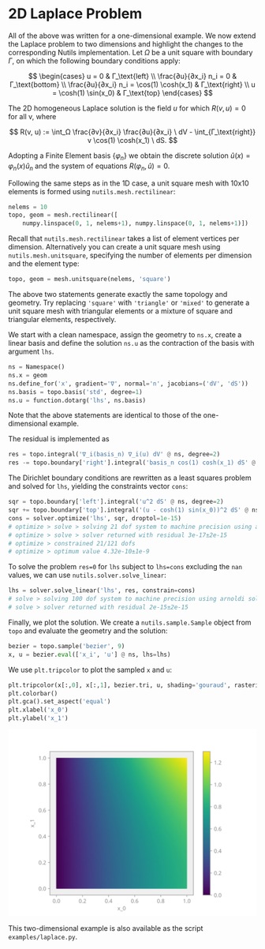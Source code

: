 # 2D Laplace Problem

All of the above was written for a one-dimensional example.  We now extend the
Laplace problem to two dimensions and highlight the changes to the
corresponding Nutils implementation.  Let $Ω$ be a unit square with
boundary $Γ$, on which the following boundary conditions apply:

$$ \begin{cases}
u = 0 & Γ_\text{left} \\
\frac{∂u}{∂x_i} n_i = 0 & Γ_\text{bottom} \\
\frac{∂u}{∂x_i} n_i = \cos(1) \cosh(x_1) & Γ_\text{right} \\
u = \cosh(1) \sin(x_0) & Γ_\text{top}
\end{cases} $$

The 2D homogeneous Laplace solution is the field $u$ for which $R(v,
u) = 0$ for all v, where

$$ R(v, u) := \int_Ω \frac{∂v}{∂x_i} \frac{∂u}{∂x_i} \ dV - \int_{Γ_\text{right}} v \cos(1) \cosh(x_1) \ dS. $$

Adopting a Finite Element basis $\{φ_n\}$ we obtain the discrete solution
$\hat{u}(x) = φ_n(x) \hat{u}_n$ and the system of equations $R(φ_n,
\hat{u}) = 0$.

Following the same steps as in the 1D case, a unit square mesh with 10x10
elements is formed using `nutils.mesh.rectilinear`:

```python
nelems = 10
topo, geom = mesh.rectilinear([
    numpy.linspace(0, 1, nelems+1), numpy.linspace(0, 1, nelems+1)])
```

Recall that `nutils.mesh.rectilinear` takes a list of element vertices per
dimension.  Alternatively you can create a unit square mesh using
`nutils.mesh.unitsquare`, specifying the number of elements per dimension and
the element type:

```python
topo, geom = mesh.unitsquare(nelems, 'square')
```

The above two statements generate exactly the same topology and geometry.  Try
replacing `'square'` with `'triangle'` or `'mixed'` to generate a unit square
mesh with triangular elements or a mixture of square and triangular elements,
respectively.

We start with a clean namespace, assign the geometry to `ns.x`, create a linear
basis and define the solution `ns.u` as the contraction of the basis with
argument `lhs`.

```python
ns = Namespace()
ns.x = geom
ns.define_for('x', gradient='∇', normal='n', jacobians=('dV', 'dS'))
ns.basis = topo.basis('std', degree=1)
ns.u = function.dotarg('lhs', ns.basis)
```

Note that the above statements are identical to those of the one-dimensional
example.

The residual is implemented as

```python
res = topo.integral('∇_i(basis_n) ∇_i(u) dV' @ ns, degree=2)
res -= topo.boundary['right'].integral('basis_n cos(1) cosh(x_1) dS' @ ns, degree=2)
```

The Dirichlet boundary conditions are rewritten as a least squares problem and
solved for `lhs`, yielding the constraints vector `cons`:

```python
sqr = topo.boundary['left'].integral('u^2 dS' @ ns, degree=2)
sqr += topo.boundary['top'].integral('(u - cosh(1) sin(x_0))^2 dS' @ ns, degree=2)
cons = solver.optimize('lhs', sqr, droptol=1e-15)
# optimize > solve > solving 21 dof system to machine precision using arnoldi solver
# optimize > solve > solver returned with residual 3e-17±2e-15
# optimize > constrained 21/121 dofs
# optimize > optimum value 4.32e-10±1e-9
```

To solve the problem `res=0` for `lhs` subject to `lhs=cons` excluding
the `nan` values, we can use `nutils.solver.solve_linear`:

```python
lhs = solver.solve_linear('lhs', res, constrain=cons)
# solve > solving 100 dof system to machine precision using arnoldi solver
# solve > solver returned with residual 2e-15±2e-15
```

Finally, we plot the solution.  We create a `nutils.sample.Sample` object from
`topo` and evaluate the geometry and the solution:

```python
bezier = topo.sample('bezier', 9)
x, u = bezier.eval(['x_i', 'u'] @ ns, lhs=lhs)
```

We use `plt.tripcolor` to plot the sampled `x` and `u`:

```python
plt.tripcolor(x[:,0], x[:,1], bezier.tri, u, shading='gouraud', rasterized=True)
plt.colorbar()
plt.gca().set_aspect('equal')
plt.xlabel('x_0')
plt.ylabel('x_1')
```
![output](tutorial-laplace2d-fig1.svg)

This two-dimensional example is also available as the script `examples/laplace.py`.
